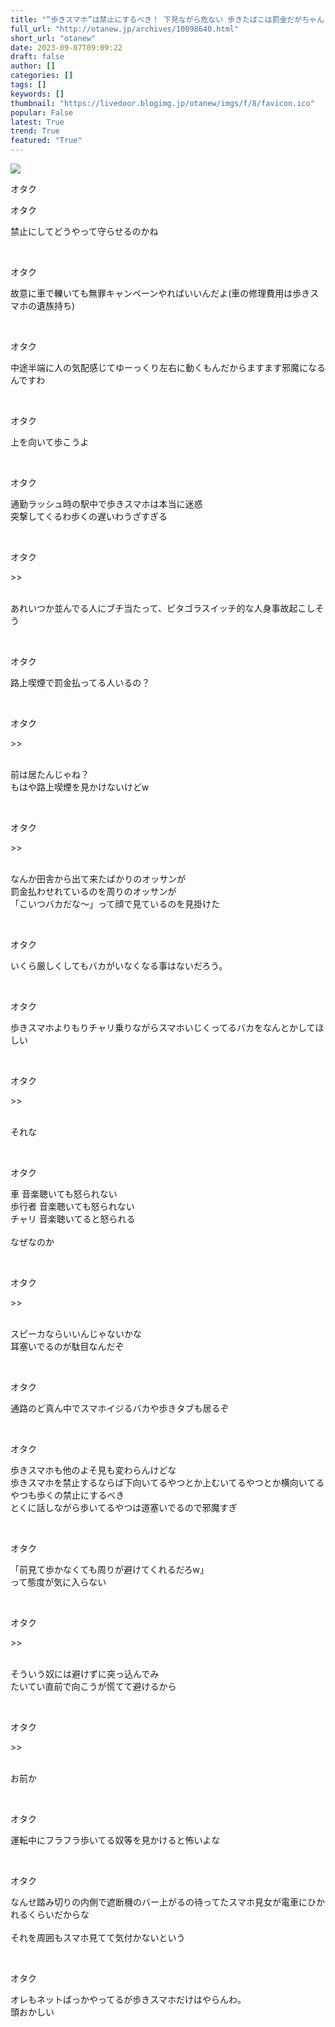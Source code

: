 ```yaml
---
title: "“歩きスマホ”は禁止にするべき！ 下見ながら危ない 歩きたばこは罰金だがちゃんと前を見ている"
full_url: "http://otanew.jp/archives/10098640.html"
short_url: "otanew"
date: 2023-09-07T09:09:22
draft: false
author: []
categories: []
tags: []
keywords: []
thumbnail: "https://livedoor.blogimg.jp/otanew/imgs/f/8/favicon.ico"
popular: False
latest: True
trend: True
featured: "True"
---
```


![](https://livedoor.blogimg.jp/otanew/imgs/f/8/favicon.ico)

<div><p class="t_h"> <p> オタク</p> </p><p class="t_h"> <p> オタク</p> </p> <p class="t_b"> 禁止にしてどうやって守らせるのかね </p><br> <p class="t_h"> <p> オタク</p> </p> <p class="t_b"> 故意に車で轢いても無罪キャンペーンやればいいんだよ(車の修理費用は歩きスマホの遺族持ち) </p><br> <p class="t_h"> <p> オタク</p> </p> <p class="t_b"> 中途半端に人の気配感じてゆーっくり左右に動くもんだからますます邪魔になるんですわ </p><br> <p class="t_h"> <p> オタク</p> </p> <p class="t_b"> 上を向いて歩こうよ </p><br> <p class="t_h"> <p> オタク</p> </p> <p class="t_b"> 通勤ラッシュ時の駅中で歩きスマホは本当に迷惑 <br> 突撃してくるわ歩くの遅いわうざすぎる </p><br> <p class="t_h t_i"> <p> オタク</p> </p> <p class="t_b t_i"> <p>>></p> <br> あれいつか並んでる人にブチ当たって、ピタゴラスイッチ的な人身事故起こしそう </p><br> <p class="t_h"> <p> オタク</p> </p> <p class="t_b"> 路上喫煙で罰金払ってる人いるの？ </p><br> <p class="t_h t_i"> <p> オタク</p> </p> <p class="t_b t_i"> <p>>></p> <br> 前は居たんじゃね？ <br> もはや路上喫煙を見かけないけどw </p><br> <p class="t_h t_i"> <p> オタク</p> </p> <p class="t_b t_i"> <p>>></p> <br> なんか田舎から出て来たばかりのオッサンが <br> 罰金払わせれているのを周りのオッサンが <br> 「こいつバカだな～」って顔で見ているのを見掛けた </p><br> <p class="t_h"> <p> オタク</p> </p> <p class="t_b"> いくら厳しくしてもバカがいなくなる事はないだろう。 </p><br> <p class="t_h"> <p> オタク</p> </p> <p class="t_b"> 歩きスマホよりもりチャリ乗りながらスマホいじくってるバカをなんとかしてほしい </p><br> <p class="t_h t_i"> <p> オタク</p> </p> <p class="t_b t_i"> <p>>></p> <br> それな </p><br> <p class="t_h"> <p> オタク</p> </p> <p class="t_b"> 車 音楽聴いても怒られない <br> 歩行者 音楽聴いても怒られない <br> チャリ 音楽聴いてると怒られる <br> <br> なぜなのか </p><br> <p class="t_h t_i"> <p> オタク</p> </p> <p class="t_b t_i"> <p>>></p> <br> スピーカならいいんじゃないかな <br> 耳塞いでるのが駄目なんだぞ </p><br> <p class="t_h"> <p> オタク</p> </p> <p class="t_b"> 通路のど真ん中でスマホイジるバカや歩きタブも居るぞ </p><br> <p class="t_h"> <p> オタク</p> </p> <p class="t_b"> 歩きスマホも他のよそ見も変わらんけどな <br> 歩きスマホを禁止するならば下向いてるやつとか上むいてるやつとか横向いてるやつも歩くの禁止にするべき <br> とくに話しながら歩いてるやつは道塞いでるので邪魔すぎ </p><br> <p class="t_h"> <p> オタク</p> </p> <p class="t_b"> 「前見て歩かなくても周りが避けてくれるだろw」 <br> って態度が気に入らない </p><br> <p class="t_h t_i"> <p> オタク</p> </p> <p class="t_b t_i"> <p>>></p> <br> そういう奴には避けずに突っ込んでみ <br> たいてい直前で向こうが慌てて避けるから </p><br> <p class="t_h t_i"> <p> オタク</p> </p> <p class="t_b t_i"> <p>>></p> <br> お前か </p><br> <p class="t_h"> <p> オタク</p> </p> <p class="t_b"> 運転中にフラフラ歩いてる奴等を見かけると怖いよな </p><br> <p class="t_h"> <p> オタク</p> </p> <p class="t_b"> なんせ踏み切りの内側で遮断機のバー上がるの待ってたスマホ見女が電車にひかれるくらいだからな <br> <br> それを周囲もスマホ見てて気付かないという </p><br> <p class="t_h"> <p> オタク</p> </p> <p class="t_b"> オレもネットばっかやってるが歩きスマホだけはやらんわ。 <br> 頭おかしい </p><br> </div>